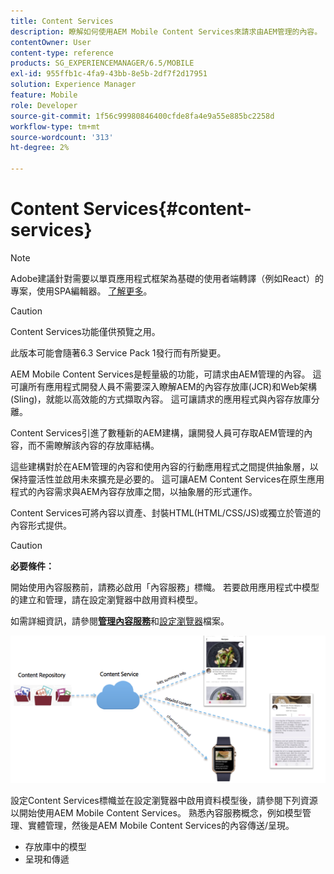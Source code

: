 ```yaml
---
title: Content Services
description: 瞭解如何使用AEM Mobile Content Services來請求由AEM管理的內容。
contentOwner: User
content-type: reference
products: SG_EXPERIENCEMANAGER/6.5/MOBILE
exl-id: 955ffb1c-4fa9-43bb-8e5b-2df7f2d17951
solution: Experience Manager
feature: Mobile
role: Developer
source-git-commit: 1f56c99980846400cfde8fa4e9a55e885bc2258d
workflow-type: tm+mt
source-wordcount: '313'
ht-degree: 2%

---
```


# Content Services{#content-services}

>[!NOTE]
>
>Adobe建議針對需要以單頁應用程式框架為基礎的使用者端轉譯（例如React）的專案，使用SPA編輯器。 [了解更多](/help/sites-developing/spa-overview.md)。

>[!CAUTION]
>
>Content Services功能僅供預覽之用。
>
>此版本可能會隨著6.3 Service Pack 1發行而有所變更。

AEM Mobile Content Services是輕量級的功能，可請求由AEM管理的內容。 這可讓所有應用程式開發人員不需要深入瞭解AEM的內容存放庫(JCR)和Web架構(Sling)，就能以高效能的方式擷取內容。 這可讓請求的應用程式與內容存放庫分離。

Content Services引進了數種新的AEM建構，讓開發人員可存取AEM管理的內容，而不需瞭解該內容的存放庫結構。

這些建構對於在AEM管理的內容和使用內容的行動應用程式之間提供抽象層，以保持靈活性並啟用未來擴充是必要的。 這可讓AEM Content Services在原生應用程式的內容需求與AEM內容存放庫之間，以抽象層的形式運作。

Content Services可將內容以資產、封裝HTML(HTML/CSS/JS)或獨立於管道的內容形式提供。

>[!CAUTION]
>
>**必要條件：**
>
>開始使用內容服務前，請務必啟用「內容服務」標幟。 若要啟用應用程式中模型的建立和管理，請在設定瀏覽器中啟用資料模型。
>
>如需詳細資訊，請參閱&#x200B;**[管理內容服務](/help/mobile/developing-content-services.md)**&#x200B;和[設定瀏覽器](/help/sites-administering/configurations.md)檔案。

![chlimage_1-143](assets/chlimage_1-143.png)

設定Content Services標幟並在設定瀏覽器中啟用資料模型後，請參閱下列資源以開始使用AEM Mobile Content Services。 熟悉內容服務概念，例如模型管理、實體管理，然後是AEM Mobile Content Services的內容傳送/呈現。

* 存放庫中的模型
* 呈現和傳遞
